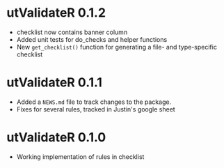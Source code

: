 # utValidateR 0.1.2
* checklist now contains banner column
* Added unit tests for do_checks and helper functions
* New `get_checklist()` function for generating a file- and type-specific checklist

# utValidateR 0.1.1

* Added a `NEWS.md` file to track changes to the package.
* Fixes for several rules, tracked in Justin's google sheet

# utValidateR 0.1.0

* Working implementation of rules in checklist
